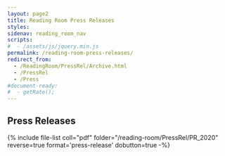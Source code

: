 ```yaml
---
layout: page2
title: Reading Room Press Releases
styles:
sidenav: reading_room_nav
scripts:
#  - /assets/js/jquery.min.js
permalink: /reading-room-press-releases/
redirect_from:
  - /ReadingRoom/PressRel/Archive.html
  - /PressRel
  - /Press
#document-ready:
#  - getRate();
---
```


## Press Releases

{% include file-list coll="pdf" folder="/reading-room/PressRel/PR_2020" reverse=true format='press-release' dobutton=true -%}

<!-- CONTENT END -->
